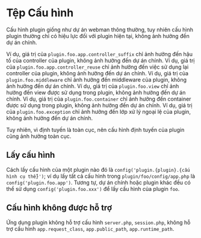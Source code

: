 # Tệp Cấu hình

Cấu hình plugin giống như dự án webman thông thường, tuy nhiên cấu hình plugin thường chỉ có hiệu lực đối với plugin hiện tại, không ảnh hưởng đến dự án chính.

Ví dụ, giá trị của `plugin.foo.app.controller_suffix` chỉ ảnh hưởng đến hậu tố của controller của plugin, không ảnh hưởng đến dự án chính.
Ví dụ, giá trị của `plugin.foo.app.controller_reuse` chỉ ảnh hưởng đến việc sử dụng lại controller của plugin, không ảnh hưởng đến dự án chính.
Ví dụ, giá trị của `plugin.foo.middleware` chỉ ảnh hưởng đến middleware của plugin, không ảnh hưởng đến dự án chính.
Ví dụ, giá trị của `plugin.foo.view` chỉ ảnh hưởng đến view được sử dụng trong plugin, không ảnh hưởng đến dự án chính.
Ví dụ, giá trị của `plugin.foo.container` chỉ ảnh hưởng đến container được sử dụng trong plugin, không ảnh hưởng đến dự án chính.
Ví dụ, giá trị của `plugin.foo.exception` chỉ ảnh hưởng đến lớp xử lý ngoại lệ của plugin, không ảnh hưởng đến dự án chính.

Tuy nhiên, vì định tuyến là toàn cục, nên cấu hình định tuyến của plugin cũng ảnh hưởng toàn cục.

## Lấy cấu hình
Cách lấy cấu hình của một plugin nào đó là `config('plugin.{plugin}.{cấu hình cụ thể}')`; ví dụ lấy tất cả cấu hình trong `plugin/foo/config/app.php` là `config('plugin.foo.app')`.
Tương tự, dự án chính hoặc plugin khác đều có thể sử dụng `config('plugin.foo.xxx')` để lấy cấu hình của plugin `foo`.

## Cấu hình không được hỗ trợ 
Ứng dụng plugin không hỗ trợ cấu hình `server.php`, `session.php`, không hỗ trợ cấu hình `app.request_class`, `app.public_path`, `app.runtime_path`.
